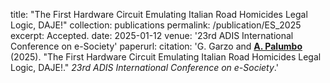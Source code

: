 title: "The First Hardware Circuit Emulating Italian Road Homicides Legal Logic, DAJE!"
collection: publications
permalink: /publication/ES_2025
excerpt: Accepted.
date: 2025-01-12
venue: '23rd ADIS International Conference on e-Society'
paperurl:
citation: 'G. Garzo and <b><u>A. Palumbo</u></b> (2025). &quot;The First Hardware Circuit Emulating Italian Road Homicides Legal Logic, DAJE!.&quot; <i>23rd ADIS International Conference on e-Society</i>.'
